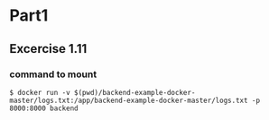 # Part1
## Excercise 1.11

### command to mount
```
$ docker run -v $(pwd)/backend-example-docker-master/logs.txt:/app/backend-example-docker-master/logs.txt -p 8000:8000 backend
```
